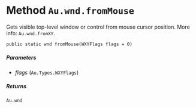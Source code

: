 # Method `Au.wnd.fromMouse`

Gets visible top-level window or control from mouse cursor position. More info: `Au.wnd.fromXY`.

```
public static wnd fromMouse(WXYFlags flags = 0)
```

##### Parameters

- *flags*  (`Au.Types.WXYFlags`)

##### Returns

`Au.wnd`